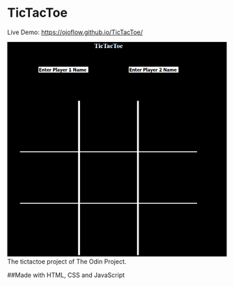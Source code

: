 # TicTacToe

Live Demo: https://ojoflow.github.io/TicTacToe/

![](preview.png)
The tictactoe project of The Odin Project. 

##Made with HTML, CSS and JavaScript
